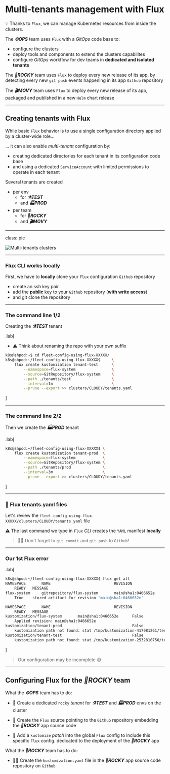 # Multi-tenants management with Flux

💡 Thanks to `Flux`, we can manage Kubernetes resources from inside the clusters.

The **_⚙️OPS_** team uses `Flux` with a _GitOps_ code base to:
- configure the clusters
- deploy tools and components to extend the clusters capabilites
- configure _GitOps_ workflow for dev teams in **dedicated and isolated tenants**

The **_🎸ROCKY_** team uses `Flux` to deploy every new release of its app, by detecting every new `git push` events happening in its app `Github` repository


The **_🎬MOVY_** team uses `Flux` to deploy every new release of its app, packaged and published in a new `Helm` chart release

---

## Creating tenants with Flux

While basic `Flux` behavior is to use a single configuration directory applied by a cluster-wide role…

… it can also enable _multi-tenant_ configuration by:
- creating dedicated directories for each tenant in its configuration code base
- and using a dedicated `ServiceAccount` with limited permissions to operate in each tenant

Several tenants are created
- per env
    - for **_⚗️TEST_**
    - and **_🏭PROD_**
- per team
    - for **_🎸ROCKY_**
    - and **_🎬MOVY_**

---

class: pic

![Multi-tenants clusters](images/M6-cluster-multi-tenants.png )

---

### Flux CLI works locally

First, we have to **locally** clone your `Flux` configuration `Github` repository

- create an ssh key pair
- add the **public** key to your `Github` repository (**with write access**)
- and git clone the repository

---

### The command line 1/2

Creating the **_⚗️TEST_** tenant

.lab[

- ⚠️ Think about renaming the repo with your own suffix
```bash
k8s@shpod:~$ cd fleet-config-using-flux-XXXXX/
k8s@shpod:~/fleet-config-using-flux-XXXXX$     \
    flux create kustomization tenant-test      \
        --namespace=flux-system                \
        --source=GitRepository/flux-system     \
        --path ./tenants/test                  \
        --interval=1m                          \
        --prune --export >> clusters/CLOUDY/tenants.yaml
```

]

---

### The command line 2/2

Then we create the **_🏭PROD_** tenant

.lab[

```bash
k8s@shpod:~/fleet-config-using-flux-XXXXX$ \
    flux create kustomization tenant-prod  \
        --namespace=flux-system            \
        --source=GitRepository/flux-system \
        --path ./tenants/prod              \
        --interval=3m                      \
        --prune --export >> clusters/CLOUDY/tenants.yaml
```

]

---

### 📂 Flux tenants.yaml files

Let's review the `fleet-config-using-flux-XXXXX/clusters/CLOUDY/tenants.yaml` file




⚠️ The last command we type in `Flux` _CLI_ creates the `YAML` manifest **locally**

> ☝🏻 Don't forget to `git commit` and `git push` to `Github`!

---

### Our 1st Flux error

.lab[

```bash
k8s@shpod:~/fleet-config-using-flux-XXXXX$ flux get all
NAMESPACE       NAME                            REVISION                SUSPENDED
    READY   MESSAGE
flux-system     gitrepository/flux-system       main@sha1:0466652e      False
    True    stored artifact for revision 'main@sha1:0466652e'

NAMESPACE       NAME                            REVISION                SUSPENDED
    READY   MESSAGE
kustomization/flux-system       main@sha1:0466652e      False           True
    Applied revision: main@sha1:0466652e
kustomization/tenant-prod                               False           False
    kustomization path not found: stat /tmp/kustomization-417981261/tenants/prod: no such file or directory
kustomization/tenant-test                               False           False
    kustomization path not found: stat /tmp/kustomization-2532810750/tenants/test: no such file or directory
```

]

> Our configuration may be incomplete 😅

---

## Configuring Flux for the **_🎸ROCKY_** team

What the **_⚙️OPS_** team has to do:

- 🔧 Create a dedicated `rocky` _tenant_ for _**⚗️TEST**_ and **_🏭PROD_** envs on the cluster

- 🔧 Create the `Flux` source pointing to the `Github` repository embedding the **_🎸ROCKY_** app source code

- 🔧 Add a `kustomize` _patch_ into the global `Flux` config to include this specific `Flux` config. dedicated to the deployment of the **_🎸ROCKY_** app

What the **_🎸ROCKY_** team has to do:

- 👨‍💻 Create the `kustomization.yaml` file in the **_🎸ROCKY_** app source code repository on `Github`
